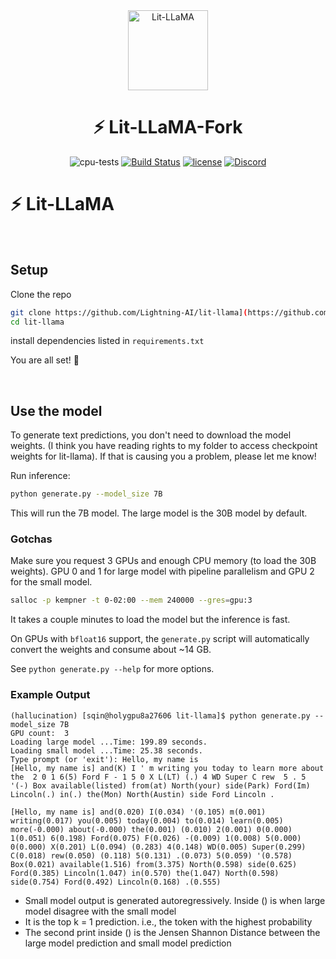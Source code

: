 <div align="center">
<img src="https://pl-public-data.s3.amazonaws.com/assets_lightning/Lit_LLaMA_Badge3x.png" alt="Lit-LLaMA" width="128"/>

# ⚡ Lit-LLaMA-Fork

<!--
<p align="center">
  <a href="https://www.lightning.ai/">Lightning.ai</a> •
  <a href="https://lightning.ai/docs/pytorch/stable/">PyTorch Lightning</a> •
  <a href="https://lightning.ai/docs/fabric/stable/">Fabric</a>
</p>
-->

![cpu-tests](https://github.com/lightning-AI/lit-llama/actions/workflows/cpu-tests.yml/badge.svg) [![Build Status](https://dev.azure.com/Lightning-AI/lit%20Models/_apis/build/status%2FLightning-AI.lit-LLaMA?branchName=main)](https://dev.azure.com/Lightning-AI/lit%20Models/_build/latest?definitionId=49&branchName=main) [![license](https://img.shields.io/badge/License-Apache%202.0-blue.svg)](https://github.com/Lightning-AI/lit-llama/blob/master/LICENSE) [![Discord](https://img.shields.io/discord/1077906959069626439?style=plastic)](https://discord.gg/VptPCZkGNa)

</div>

# ⚡ Lit-LLaMA ️

&nbsp;

## Setup

Clone the repo

```bash
git clone https://github.com/Lightning-AI/lit-llama](https://github.com/sunnytqin/lit-llama.git 
cd lit-llama
```

install dependencies listed in `requirements.txt`

You are all set! 🎉

&nbsp;

## Use the model

To generate text predictions, you don't need to download the model weights. (I think you have reading rights to my folder to access checkpoint weights for lit-llama). If that is causing you a problem, please let me know! 

Run inference:

```bash
python generate.py --model_size 7B
```

This will run the 7B model. The large model is the 30B model by default. 


### Gotchas

Make sure you request 3 GPUs and enough CPU memory (to load the 30B weights). GPU 0 and 1 for large model with pipeline parallelism and GPU 2 for the small model. 

```bash
salloc -p kempner -t 0-02:00 --mem 240000 --gres=gpu:3
```

It takes a couple minutes to load the model but the inference is fast. 

On GPUs with `bfloat16` support, the `generate.py` script will automatically convert the weights and consume about ~14 GB.

See `python generate.py --help` for more options.


### Example Output

```
(hallucination) [sqin@holygpu8a27606 lit-llama]$ python generate.py --model_size 7B
GPU count:  3
Loading large model ...Time: 199.89 seconds.
Loading small model ...Time: 25.38 seconds.
Type prompt (or 'exit'): Hello, my name is
[Hello, my name is] and(K) I ' m writing you today to learn more about the  2 0 1 6(5) Ford F - 1 5 0 X L(LT) (.) 4 WD Super C rew  5 . 5 '(-) Box available(listed) from(at) North(your) side(Park) Ford(Im) Lincoln(.) in(.) the(Mon) North(Austin) side Ford Lincoln . 

[Hello, my name is] and(0.020) I(0.034) '(0.105) m(0.001) writing(0.017) you(0.005) today(0.004) to(0.014) learn(0.005) more(-0.000) about(-0.000) the(0.001) (0.010) 2(0.001) 0(0.000) 1(0.051) 6(0.198) Ford(0.075) F(0.026) -(0.009) 1(0.008) 5(0.000) 0(0.000) X(0.201) L(0.094) (0.283) 4(0.148) WD(0.005) Super(0.299) C(0.018) rew(0.050) (0.118) 5(0.131) .(0.073) 5(0.059) '(0.578) Box(0.021) available(1.516) from(3.375) North(0.598) side(0.625) Ford(0.385) Lincoln(1.047) in(0.570) the(1.047) North(0.598) side(0.754) Ford(0.492) Lincoln(0.168) .(0.555) 
```

- Small model output is generated autoregressively. Inside () is when large model disagree with the small model 
- It is the top k = 1 prediction. i.e., the token with the highest probability
- The second print inside () is the Jensen Shannon Distance between the large model prediction and small model prediction
